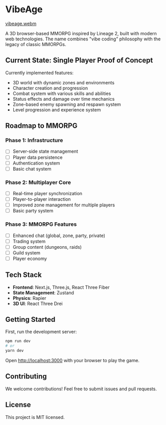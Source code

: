 # VibeAge
[vibeage.webm](https://github.com/user-attachments/assets/662862c7-b0f9-4b95-9c23-8c3317b3be8d)

A 3D browser-based MMORPG inspired by Lineage 2, built with modern web technologies. The name combines "vibe coding" philosophy with the legacy of classic MMORPGs.

## Current State: Single Player Proof of Concept

Currently implemented features:
- 3D world with dynamic zones and environments
- Character creation and progression
- Combat system with various skills and abilities
- Status effects and damage over time mechanics
- Zone-based enemy spawning and respawn system
- Level progression and experience system

## Roadmap to MMORPG

### Phase 1: Infrastructure
- [ ] Server-side state management
- [ ] Player data persistence
- [ ] Authentication system
- [ ] Basic chat system

### Phase 2: Multiplayer Core
- [ ] Real-time player synchronization
- [ ] Player-to-player interaction
- [ ] Improved zone management for multiple players
- [ ] Basic party system

### Phase 3: MMORPG Features
- [ ] Enhanced chat (global, zone, party, private)
- [ ] Trading system
- [ ] Group content (dungeons, raids)
- [ ] Guild system
- [ ] Player economy

## Tech Stack

- **Frontend**: Next.js, Three.js, React Three Fiber
- **State Management**: Zustand
- **Physics**: Rapier
- **3D UI**: React Three Drei

## Getting Started

First, run the development server:

```bash
npm run dev
# or
yarn dev
```

Open [http://localhost:3000](http://localhost:3000) with your browser to play the game.

## Contributing

We welcome contributions! Feel free to submit issues and pull requests.

## License

This project is MIT licensed.
